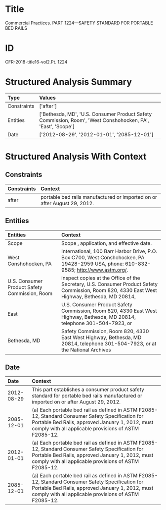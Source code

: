 # Title

 Commercial Practices. PART 1224—SAFETY STANDARD FOR PORTABLE BED RAILS


# ID

 CFR-2018-title16-vol2.Pt. 1224


# Structured Analysis Summary

| Type        | Values                                                                                                      |
|:------------|:------------------------------------------------------------------------------------------------------------|
| Constraints | ['after']                                                                                                   |
| Entities    | ['Bethesda, MD', 'U.S. Consumer Product Safety Commission, Room', 'West Conshohocken, PA', 'East', 'Scope'] |
| Date        | ['2012-08-29', '2012-01-01', '2085-12-01']                                                                  |


# Structured Analysis With Context

 


## Constraints

| Constraints   | Context                                                                   |
|:--------------|:--------------------------------------------------------------------------|
| after         | portable bed rails manufactured or imported on or after  August 29, 2012. |


## Entities

| Entities                                      | Context                                                                                                                                       |
|:----------------------------------------------|:----------------------------------------------------------------------------------------------------------------------------------------------|
| Scope                                         | Scope , application, and effective date.                                                                                                      |
| West Conshohocken, PA                         | International, 100 Barr Harbor Drive, P.O. Box C700, West Conshohocken, PA  19428-2959 USA, phone: 610-832-9585; http://www.astm.org/.        |
| U.S. Consumer Product Safety Commission, Room | inspect copies at the Office of the Secretary, U.S. Consumer Product Safety Commission, Room 820, 4330 East West Highway, Bethesda, MD 20814, |
| East                                          | U.S. Consumer Product Safety Commission, Room 820, 4330 East West Highway, Bethesda, MD 20814, telephone 301-504-7923, or                     |
| Bethesda, MD                                  | Safety Commission, Room 820, 4330 East West Highway, Bethesda, MD 20814, telephone 301-504-7923, or at the National Archives                  |


## Date

| Date       | Context                                                                                                                                                                                                       |
|:-----------|:--------------------------------------------------------------------------------------------------------------------------------------------------------------------------------------------------------------|
| 2012-08-29 | This part establishes a consumer product safety standard for portable bed rails manufactured or imported on or after August 29, 2012.                                                                         |
| 2085-12-01 | (a) Each portable bed rail as defined in ASTM F2085-12, Standard Consumer Safety Specification for Portable Bed Rails, approved January 1, 2012, must comply with all applicable provisions of ASTM F2085-12. |
| 2012-01-01 | (a) Each portable bed rail as defined in ASTM F2085-12, Standard Consumer Safety Specification for Portable Bed Rails, approved January 1, 2012, must comply with all applicable provisions of ASTM F2085-12. |
| 2085-12-01 | (a) Each portable bed rail as defined in ASTM F2085-12, Standard Consumer Safety Specification for Portable Bed Rails, approved January 1, 2012, must comply with all applicable provisions of ASTM F2085-12. |



